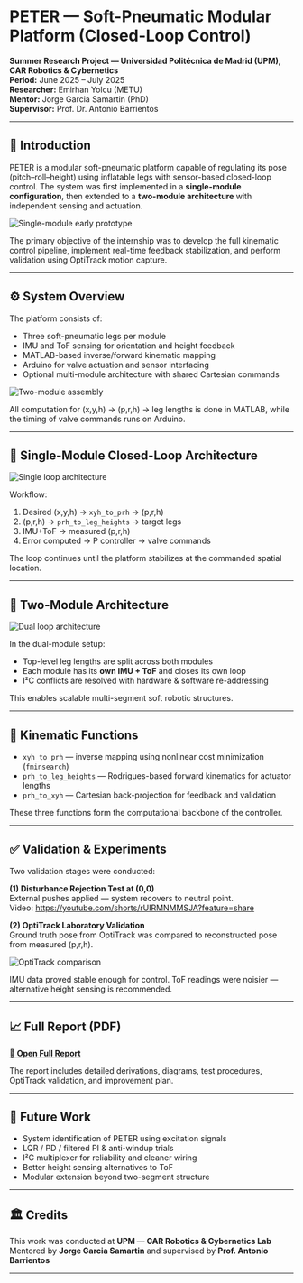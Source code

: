 # PETER — Soft-Pneumatic Modular Platform (Closed-Loop Control)

**Summer Research Project — Universidad Politécnica de Madrid (UPM), CAR Robotics & Cybernetics**  
**Period:** June 2025 – July 2025  
**Researcher:** Emirhan Yolcu (METU)  
**Mentor:** Jorge Garcia Samartin (PhD)  
**Supervisor:** Prof. Dr. Antonio Barrientos

---

## 🎯 Introduction

PETER is a modular soft-pneumatic platform capable of regulating its pose (pitch–roll–height) using inflatable legs with sensor-based closed-loop control. The system was first implemented in a **single-module configuration**, then extended to a **two-module architecture** with independent sensing and actuation.

![Single-module early prototype](media/photos/image1.png)

The primary objective of the internship was to develop the full kinematic control pipeline, implement real-time feedback stabilization, and perform validation using OptiTrack motion capture.

---

## ⚙️ System Overview

The platform consists of:
- Three soft-pneumatic legs per module  
- IMU and ToF sensing for orientation and height feedback  
- MATLAB-based inverse/forward kinematic mapping  
- Arduino for valve actuation and sensor interfacing  
- Optional multi-module architecture with shared Cartesian commands

![Two-module assembly](media/photos/image4.png)

All computation for (x,y,h) → (p,r,h) → leg lengths is done in MATLAB, while the timing of valve commands runs on Arduino.

---

## 🧭 Single-Module Closed-Loop Architecture

![Single loop architecture](media/diagrams/single_loop.png)

Workflow:
1) Desired (x,y,h) → `xyh_to_prh` → (p,r,h)  
2) (p,r,h) → `prh_to_leg_heights` → target legs  
3) IMU+ToF → measured (p,r,h)  
4) Error computed → P controller → valve commands

The loop continues until the platform stabilizes at the commanded spatial location.

---

## 🧩 Two-Module Architecture

![Dual loop architecture](media/diagrams/dual_loop.png)

In the dual-module setup:
- Top-level leg lengths are split across both modules  
- Each module has its **own IMU + ToF** and closes its own loop  
- I²C conflicts are resolved with hardware & software re-addressing  

This enables scalable multi-segment soft robotic structures.

---

## 🧮 Kinematic Functions

- `xyh_to_prh` — inverse mapping using nonlinear cost minimization (`fminsearch`)
- `prh_to_leg_heights` — Rodrigues-based forward kinematics for actuator lengths
- `prh_to_xyh` — Cartesian back-projection for feedback and validation

These three functions form the computational backbone of the controller.

---

## ✅ Validation & Experiments

Two validation stages were conducted:

**(1) Disturbance Rejection Test at (0,0)**  
External pushes applied — system recovers to neutral point.  
Video: https://youtube.com/shorts/rUIRMNMMSJA?feature=share

**(2) OptiTrack Laboratory Validation**  
Ground truth pose from OptiTrack was compared to reconstructed pose from measured (p,r,h).

![OptiTrack comparison](media/results/image5.png)

IMU data proved stable enough for control. ToF readings were noisier — alternative height sensing is recommended.

---

## 📈 Full Report (PDF)

[📄 **Open Full Report**](docs/PETER_Project_Summer_Internship_Report.pdf)

The report includes detailed derivations, diagrams, test procedures, OptiTrack validation, and improvement plan.

---

## 🚀 Future Work

- System identification of PETER using excitation signals  
- LQR / PD / filtered PI & anti-windup trials  
- I²C multiplexer for reliability and cleaner wiring  
- Better height sensing alternatives to ToF  
- Modular extension beyond two-segment structure

---

## 🏛️ Credits

This work was conducted at **UPM — CAR Robotics & Cybernetics Lab**  
Mentored by **Jorge Garcia Samartin** and supervised by **Prof. Antonio Barrientos**

---
